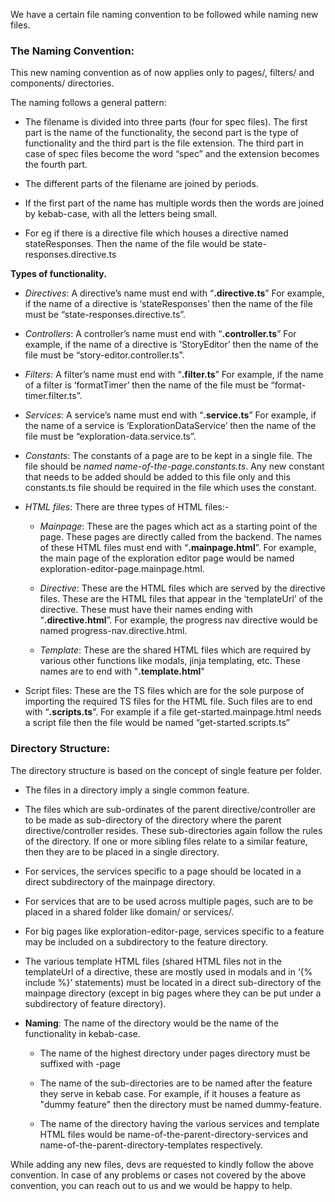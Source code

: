 We have a certain file naming convention to be followed while naming new files.

### The Naming Convention:
This new naming convention as of now applies only to pages/, filters/ and components/ directories. 


The naming follows a general pattern:

- The filename is divided into three parts (four for spec files). The first part is the name of the functionality, the second part is the type of functionality and the third part is the file extension. The third part in case of spec files become the word “spec” and the extension becomes the fourth part.

- The different parts of the filename are joined by periods.

- If the first part of the name has multiple words then the words are joined by kebab-case, with all the letters being small.

- For eg if there is a directive file which houses a directive named stateResponses. Then the name of the file would be state-responses.directive.ts 


**Types of functionality.**

- _Directives_: A directive’s name must end with “**.directive.ts**” For example, if the name of a directive is ‘stateResponses’ then the name of the file must be “state-responses.directive.ts”.

- _Controllers_: A controller’s name must end with “**.controller.ts**” For example, if the name of a directive is ‘StoryEditor’ then the name of the file must be “story-editor.controller.ts”.

- _Filters_: A filter’s name must end with “**.filter.ts**” For example, if the name of a filter is ‘formatTimer’ then the name of the file must be “format-timer.filter.ts”.

- _Services_: A service’s name must end with “**.service.ts**” For example, if the name of a service is ‘ExplorationDataService’ then the name of the file must be “exploration-data.service.ts”.

- _Constants_: The constants of a page are to be kept in a single file. The file should be _named name-of-the-page.constants.ts_. Any new constant that needs to be added should be added to this file only and this constants.ts file should be required in the file which uses the constant. 

- _HTML files_: There are three types of HTML files:-

    - _Mainpage_: These are the pages which act as a starting point of the page. These pages are directly called from the backend. The names of these HTML files must end with “**.mainpage.html**”. For example, the main page of the exploration editor page would be named exploration-editor-page.mainpage.html.

    - _Directive_: These are the HTML files which are served by the directive files. These are the HTML files that appear in the ‘templateUrl’ of the directive. These must have their names ending with “**.directive.html**”. For example, the progress nav directive would be named progress-nav.directive.html.

    - _Template_: These are the shared HTML files which are required by various other functions like modals, jinja templating, etc.  These names are to end with "**.template.html**" 

- Script files: These are the TS files which are for the sole purpose of importing the required TS files for the HTML file. Such files are to end with “**.scripts.ts**”. For example if a file get-started.mainpage.html needs a script file then the file would be named “get-started.scripts.ts”

### Directory Structure:

The directory structure is based on the concept of single feature per folder.

- The files in a directory imply a single common feature.

- The files which are sub-ordinates of the parent directive/controller are to be made as sub-directory of the directory where the parent directive/controller resides. These sub-directories again follow the rules of the directory. If one or more sibling files relate to a similar feature, then they are to be placed in a single directory.

- For services, the services specific to a page should be located in a direct subdirectory of the mainpage directory.

- For services that are to be used across multiple pages, such are to be placed in a shared folder like domain/ or services/.

- For big pages like exploration-editor-page, services specific to a feature may be included on a subdirectory to the feature directory.

- The various template HTML files (shared HTML files not in the templateUrl of a directive, these are mostly used in modals and in ‘{% include %}’ statements) must be located in a direct sub-directory of the mainpage directory (except in big pages where they can be put under a subdirectory of feature directory).

- **Naming**: The name of the directory would be the name of the functionality in kebab-case.

    - The name of the highest directory under pages directory must be suffixed with -page

    - The name of the sub-directories are to be named after the feature they serve in kebab case. For example, if it houses a feature as "dummy feature" then the directory must be named dummy-feature.

    - The name of the directory having the various services and template HTML files would be name-of-the-parent-directory-services and name-of-the-parent-directory-templates respectively.


While adding any new files, devs are requested to kindly follow the above convention. In case of any problems or cases not covered by the above convention, you can reach out to us and we would be happy to help.

